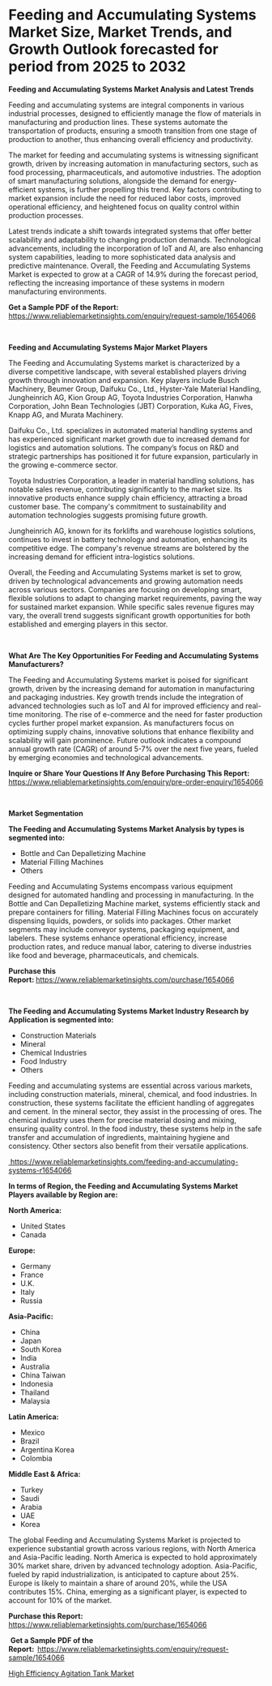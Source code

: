 <p><h1>Feeding and Accumulating Systems Market Size, Market Trends, and Growth Outlook forecasted for period from 2025 to 2032</h1></p><p><strong>Feeding and Accumulating Systems Market Analysis and Latest Trends</strong></p>
<p><p>Feeding and accumulating systems are integral components in various industrial processes, designed to efficiently manage the flow of materials in manufacturing and production lines. These systems automate the transportation of products, ensuring a smooth transition from one stage of production to another, thus enhancing overall efficiency and productivity.</p><p>The market for feeding and accumulating systems is witnessing significant growth, driven by increasing automation in manufacturing sectors, such as food processing, pharmaceuticals, and automotive industries. The adoption of smart manufacturing solutions, alongside the demand for energy-efficient systems, is further propelling this trend. Key factors contributing to market expansion include the need for reduced labor costs, improved operational efficiency, and heightened focus on quality control within production processes.</p><p>Latest trends indicate a shift towards integrated systems that offer better scalability and adaptability to changing production demands. Technological advancements, including the incorporation of IoT and AI, are also enhancing system capabilities, leading to more sophisticated data analysis and predictive maintenance. Overall, the Feeding and Accumulating Systems Market is expected to grow at a CAGR of 14.9% during the forecast period, reflecting the increasing importance of these systems in modern manufacturing environments.</p></p>
<p><strong>Get a Sample PDF of the Report:&nbsp;</strong> <a href="https://www.reliablemarketinsights.com/enquiry/request-sample/1654066?utm_campaign=2531&utm_medium=2&utm_source=Github&utm_content=ia&utm_term=08032025&utm_id=feeding-and-accumulating-systems">https://www.reliablemarketinsights.com/enquiry/request-sample/1654066</a></p>
<p>&nbsp;</p>
<p><strong>Feeding and Accumulating Systems Major Market Players</strong></p>
<p><p>The Feeding and Accumulating Systems market is characterized by a diverse competitive landscape, with several established players driving growth through innovation and expansion. Key players include Busch Machinery, Beumer Group, Daifuku Co., Ltd., Hyster-Yale Material Handling, Jungheinrich AG, Kion Group AG, Toyota Industries Corporation, Hanwha Corporation, John Bean Technologies (JBT) Corporation, Kuka AG, Fives, Knapp AG, and Murata Machinery.</p><p>Daifuku Co., Ltd. specializes in automated material handling systems and has experienced significant market growth due to increased demand for logistics and automation solutions. The company’s focus on R&D and strategic partnerships has positioned it for future expansion, particularly in the growing e-commerce sector.</p><p>Toyota Industries Corporation, a leader in material handling solutions, has notable sales revenue, contributing significantly to the market size. Its innovative products enhance supply chain efficiency, attracting a broad customer base. The company's commitment to sustainability and automation technologies suggests promising future growth.</p><p>Jungheinrich AG, known for its forklifts and warehouse logistics solutions, continues to invest in battery technology and automation, enhancing its competitive edge. The company's revenue streams are bolstered by the increasing demand for efficient intra-logistics solutions.</p><p>Overall, the Feeding and Accumulating Systems market is set to grow, driven by technological advancements and growing automation needs across various sectors. Companies are focusing on developing smart, flexible solutions to adapt to changing market requirements, paving the way for sustained market expansion. While specific sales revenue figures may vary, the overall trend suggests significant growth opportunities for both established and emerging players in this sector.</p></p>
<p>&nbsp;</p>
<p><strong>What Are The Key Opportunities For Feeding and Accumulating Systems Manufacturers?</strong></p>
<p><p>The Feeding and Accumulating Systems market is poised for significant growth, driven by the increasing demand for automation in manufacturing and packaging industries. Key growth trends include the integration of advanced technologies such as IoT and AI for improved efficiency and real-time monitoring. The rise of e-commerce and the need for faster production cycles further propel market expansion. As manufacturers focus on optimizing supply chains, innovative solutions that enhance flexibility and scalability will gain prominence. Future outlook indicates a compound annual growth rate (CAGR) of around 5-7% over the next five years, fueled by emerging economies and technological advancements.</p></p>
<p><strong>Inquire or Share Your Questions If Any Before Purchasing This Report:</strong> <a href="https://www.reliablemarketinsights.com/enquiry/pre-order-enquiry/1654066?utm_campaign=2531&utm_medium=2&utm_source=Github&utm_content=ia&utm_term=08032025&utm_id=feeding-and-accumulating-systems">https://www.reliablemarketinsights.com/enquiry/pre-order-enquiry/1654066</a></p>
<p>&nbsp;</p>
<p><strong>Market Segmentation</strong></p>
<p><strong>The Feeding and Accumulating Systems Market Analysis by types is segmented into:</strong></p>
<p><ul><li>Bottle and Can Depalletizing Machine</li><li>Material Filling Machines</li><li>Others</li></ul></p>
<p><p>Feeding and Accumulating Systems encompass various equipment designed for automated handling and processing in manufacturing. In the Bottle and Can Depalletizing Machine market, systems efficiently stack and prepare containers for filling. Material Filling Machines focus on accurately dispensing liquids, powders, or solids into packages. Other market segments may include conveyor systems, packaging equipment, and labelers. These systems enhance operational efficiency, increase production rates, and reduce manual labor, catering to diverse industries like food and beverage, pharmaceuticals, and chemicals.</p></p>
<p><strong>Purchase this Report:&nbsp;</strong><a href="https://www.reliablemarketinsights.com/purchase/1654066?utm_campaign=2531&utm_medium=2&utm_source=Github&utm_content=ia&utm_term=08032025&utm_id=feeding-and-accumulating-systems">https://www.reliablemarketinsights.com/purchase/1654066</a></p>
<p>&nbsp;</p>
<p><strong>The Feeding and Accumulating Systems Market Industry Research by Application is segmented into:</strong></p>
<p><ul><li>Construction Materials</li><li>Mineral</li><li>Chemical Industries</li><li>Food Industry</li><li>Others</li></ul></p>
<p><p>Feeding and accumulating systems are essential across various markets, including construction materials, mineral, chemical, and food industries. In construction, these systems facilitate the efficient handling of aggregates and cement. In the mineral sector, they assist in the processing of ores. The chemical industry uses them for precise material dosing and mixing, ensuring quality control. In the food industry, these systems help in the safe transfer and accumulation of ingredients, maintaining hygiene and consistency. Other sectors also benefit from their versatile applications.</p></p>
<p><a href="https://www.reliablemarketinsights.com/feeding-and-accumulating-systems-r1654066?utm_campaign=2531&utm_medium=2&utm_source=Github&utm_content=ia&utm_term=08032025&utm_id=feeding-and-accumulating-systems">&nbsp;https://www.reliablemarketinsights.com/feeding-and-accumulating-systems-r1654066</a></p>
<p><strong>In terms of Region, the Feeding and Accumulating Systems Market Players available by Region are:</strong></p>
<p>
    <p> <strong> North America: </strong>
        <ul>
            <li>United States</li>
            <li>Canada</li>
        </ul>
        </p> 
    <p> <strong> Europe: </strong>
        <ul>
            <li>Germany</li>
            <li>France</li>
            <li>U.K.</li>
            <li>Italy</li>
            <li>Russia</li>
        </ul>
        </p> 
    <p> <strong> Asia-Pacific: </strong>
        <ul>
            <li>China</li>
            <li>Japan</li>
            <li>South Korea</li>
            <li>India</li>
            <li>Australia</li>
            <li>China Taiwan</li>
            <li>Indonesia</li>
            <li>Thailand</li>
            <li>Malaysia</li>
        </ul>
        </p> 
    <p> <strong> Latin America: </strong>
        <ul>
            <li>Mexico</li>
            <li>Brazil</li>
            <li>Argentina Korea</li>
            <li>Colombia</li>
        </ul>
        </p> 
    <p> <strong> Middle East & Africa: </strong>
        <ul>
            <li>Turkey</li>
            <li>Saudi</li>
            <li>Arabia</li>
            <li>UAE</li>
            <li>Korea</li>
        </ul>
    </p>
    </p>
<p><p>The global Feeding and Accumulating Systems Market is projected to experience substantial growth across various regions, with North America and Asia-Pacific leading. North America is expected to hold approximately 30% market share, driven by advanced technology adoption. Asia-Pacific, fueled by rapid industrialization, is anticipated to capture about 25%. Europe is likely to maintain a share of around 20%, while the USA contributes 15%. China, emerging as a significant player, is expected to account for 10% of the market.</p></p>
<p><strong>Purchase this Report: </strong><a href="https://www.reliablemarketinsights.com/purchase/1654066?utm_campaign=2531&utm_medium=2&utm_source=Github&utm_content=ia&utm_term=08032025&utm_id=feeding-and-accumulating-systems">https://www.reliablemarketinsights.com/purchase/1654066</a></p>
<p>&nbsp;<strong>Get a Sample PDF of the Report:&nbsp;&nbsp;</strong><a href="https://www.reliablemarketinsights.com/enquiry/request-sample/1654066?utm_campaign=2531&utm_medium=2&utm_source=Github&utm_content=ia&utm_term=08032025&utm_id=feeding-and-accumulating-systems">https://www.reliablemarketinsights.com/enquiry/request-sample/1654066</a></p>
<p><strong></strong></p>
<p><p><a href="https://github.com/techerghalim/Market-Research-Report-List-1/blob/main/high-efficiency-agitation-tank-market.md?utm_campaign=2531&utm_medium=2&utm_source=Github&utm_content=ia&utm_term=08032025&utm_id=feeding-and-accumulating-systems">High Efficiency Agitation Tank Market</a></p></p>